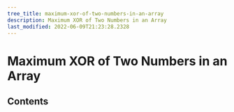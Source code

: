 ```yaml
---
tree_title: maximum-xor-of-two-numbers-in-an-array
description: Maximum XOR of Two Numbers in an Array
last_modified: 2022-06-09T21:23:28.2328
---
```


# Maximum XOR of Two Numbers in an Array

## Contents
